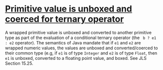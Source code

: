 # [Primitive value is unboxed and coerced for ternary operator](https://spotbugs.readthedocs.io/en/latest/bugDescriptions.html#BX_UNBOXED_AND_COERCED_FOR_TERNARY_OPERATOR)

A wrapped primitive value is unboxed and converted to another primitive type as part of the
evaluation of a conditional ternary operator (the ` b ? e1 : e2` operator). The
semantics of Java mandate that if `e1` and `e2` are wrapped
numeric values, the values are unboxed and converted/coerced to their common type (e.g,
if `e1` is of type `Integer`
and `e2` is of type `Float`, then `e1` is unboxed,
converted to a floating point value, and boxed. See JLS Section 15.25.